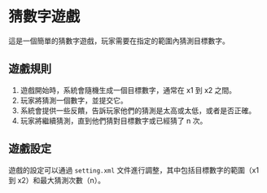 # 猜數字遊戲

這是一個簡單的猜數字遊戲，玩家需要在指定的範圍內猜測目標數字。

## 遊戲規則

1. 遊戲開始時，系統會隨機生成一個目標數字，通常在 x1 到 x2 之間。
2. 玩家將猜測一個數字，並提交它。
3. 系統會提供一些反饋，告訴玩家他們的猜測是太高或太低，或者是否正確。
4. 玩家將繼續猜測，直到他們猜對目標數字或已經猜了 n 次。

## 遊戲設定

遊戲的設定可以通過 `setting.xml` 文件進行調整，其中包括目標數字的範圍（x1 到 x2）和最大猜測次數（n）。


